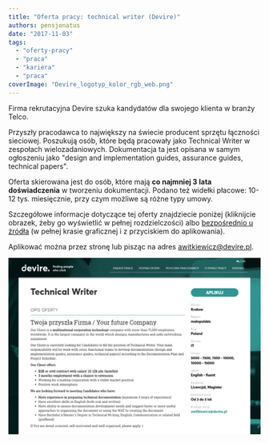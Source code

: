 ```yaml
---
title: "Oferta pracy: technical writer (Devire)"
authors: pensjonatus
date: "2017-11-03"
tags:
  - "oferty-pracy"
  - "praca"
  - "kariera"
  - "praca"
coverImage: "Devire_logotyp_kolor_rgb_web.png"
---
```


Firma rekrutacyjna Devire szuka kandydatów dla swojego klienta w branży Telco.

<!--truncate-->

Przyszły pracodawca to największy na świecie producent sprzętu łączności
sieciowej. Poszukują osób, które będą pracowały jako Technical Writer w
zespołach wielozadaniowych. Dokumentacja ta jest opisana w samym ogłoszeniu jako
"design and implementation guides, assurance guides, technical papers".

Oferta skierowana jest do osób, które mają **co najmniej 3 lata doświadczenia**
w tworzeniu dokumentacji. Podano też widełki płacowe: 10-12 tys. miesięcznie,
przy czym możliwe są różne typy umowy.

Szczegółowe informacje dotyczące tej oferty znajdziecie poniżej (kliknijcie
obrazek, żeby go wyświetlić w pełnej rozdzielczości)
albo [bezpośrednio u źródła](http://www.devire.pl/pojedyncza-oferta/?oferta=1665) (w
pełnej krasie graficznej i z przyciskiem do aplikowania).

Aplikować można przez stronę lub pisząc na
adres [awitkiewicz@devire.pl](mailto:awitkiewicz@devire.pl).

[![zrzut ekranu z ofertą pracy devire](images/devire-tech-writer-oferta.png)](http://techwriter.pl/wp-content/uploads/2017/11/devire-tech-writer-oferta.png)
